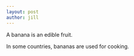 ```yaml
---
layout: post
author: jill
---
```

A banana is an edible fruit.

In some countries, bananas are used for cooking.